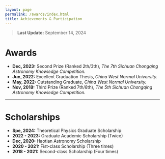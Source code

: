 ```yaml
---
layout: page
permalink: /awards/index.html
title: Achievements & Participation
---
```


> **Last Update:** September 14, 2024

# Awards

-  **Dec, 2023:** Second Prize (Ranked 2th/3th),  *The 7th Sichuan Chongqing Astronomy Knowledge Competition.*
-  **Jun, 2022:** Excellent Graduation Thesis, *China West Normal University.*
-  **May, 2022:** Outstanding Graduate, *China West Normal University.*
-  **Nov, 2018:** Third Prize (Ranked 7th/8th),  *The 5th Sichuan Chongqing Astronomy Knowledge Competition.* 

---

# Scholarships

-  **Spe, 2024:** Theoretical Physics Graduate Scholarship
-  **2022 - 2023:** Graduate Academic Scholarship (Twice)
-  **Dec, 2020:** Haotian Astronomy Scholarship
-  **2020 - 2021:** Fist-class Scholarship (Three times)
-  **2018 - 2021:** Second-class Scholarship (Four times)